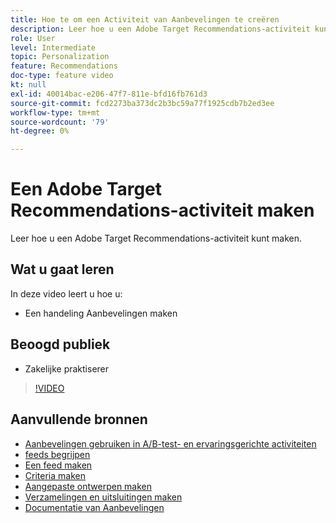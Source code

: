 ```yaml
---
title: Hoe te om een Activiteit van Aanbevelingen te creëren
description: Leer hoe u een Adobe Target Recommendations-activiteit kunt maken.
role: User
level: Intermediate
topic: Personalization
feature: Recommendations
doc-type: feature video
kt: null
exl-id: 40014bac-e206-47f7-811e-bfd16fb761d3
source-git-commit: fcd2273ba373dc2b3bc59a77f1925cdb7b2ed3ee
workflow-type: tm+mt
source-wordcount: '79'
ht-degree: 0%

---
```


# Een Adobe Target Recommendations-activiteit maken

Leer hoe u een Adobe Target Recommendations-activiteit kunt maken.

## Wat u gaat leren

In deze video leert u hoe u:

* Een handeling Aanbevelingen maken

## Beoogd publiek

* Zakelijke praktiserer

>[!VIDEO](https://video.tv.adobe.com/v/27688?quality=12)

## Aanvullende bronnen

* [Aanbevelingen gebruiken in A/B-test- en ervaringsgerichte activiteiten](use-recommendations-offers.md)
* [feeds begrijpen](understanding-feeds.md)
* [Een feed maken](create-a-feed.md)
* [Criteria maken](create-criteria.md)
* [Aangepaste ontwerpen maken](create-custom-designs.md)
* [Verzamelingen en uitsluitingen maken](create-collections-and-exclusions.md)
* [ Documentatie van Aanbevelingen ](https://experienceleague.adobe.com/docs/target/using/recommendations/recommendations.html?lang=nl-NL)
